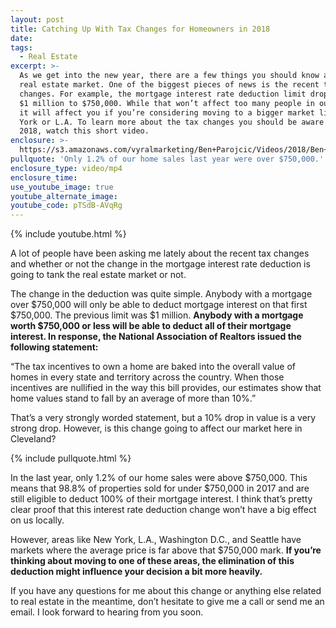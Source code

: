 ```yaml
---
layout: post
title: Catching Up With Tax Changes for Homeowners in 2018
date:
tags:
  - Real Estate
excerpt: >-
  As we get into the new year, there are a few things you should know about our
  real estate market. One of the biggest pieces of news is the recent tax
  changes. For example, the mortgage interest rate deduction limit dropped from
  $1 million to $750,000. While that won’t affect too many people in our market,
  it will affect you if you’re considering moving to a bigger market like New
  York or L.A. To learn more about the tax changes you should be aware of in
  2018, watch this short video.
enclosure: >-
  https://s3.amazonaws.com/vyralmarketing/Ben+Parojcic/Videos/2018/Ben+Parojcic+Remax+%257C+Is+the+new+tax+bill+going+to+tank+the+real+estate+market%253F.mp4
pullquote: 'Only 1.2% of our home sales last year were over $750,000.'
enclosure_type: video/mp4
enclosure_time:
use_youtube_image: true
youtube_alternate_image:
youtube_code: pTSdB-AVqRg
---
```


{% include youtube.html %}

A lot of people have been asking me lately about the recent tax changes and whether or not the change in the mortgage interest rate deduction is going to tank the real estate market or not.

The change in the deduction was quite simple. Anybody with a mortgage over $750,000 will only be able to deduct mortgage interest on that first $750,000. The previous limit was $1 million. **Anybody with a mortgage worth $750,000 or less will be able to deduct all of their mortgage interest. In response, the National Association of Realtors issued the following statement:**

“The tax incentives to own a home are baked into the overall value of homes in every state and territory across the country. When those incentives are nullified in the way this bill provides, our estimates show that home values stand to fall by an average of more than 10%.”

That’s a very strongly worded statement, but a 10% drop in value is a very strong drop. However, is this change going to affect our market here in Cleveland?

{% include pullquote.html %}

In the last year, only 1.2% of our home sales were above $750,000. This means that 98.8% of properties sold for under $750,000 in 2017 and are still eligible to deduct 100% of their mortgage interest. I think that’s pretty clear proof that this interest rate deduction change won’t have a big effect on us locally.

However, areas like New York, L.A., Washington D.C., and Seattle have markets where the average price is far above that $750,000 mark. **If you’re thinking about moving to one of these areas, the elimination of this deduction might influence your decision a bit more heavily.**

If you have any questions for me about this change or anything else related to real estate in the meantime, don’t hesitate to give me a call or send me an email. I look forward to hearing from you soon.